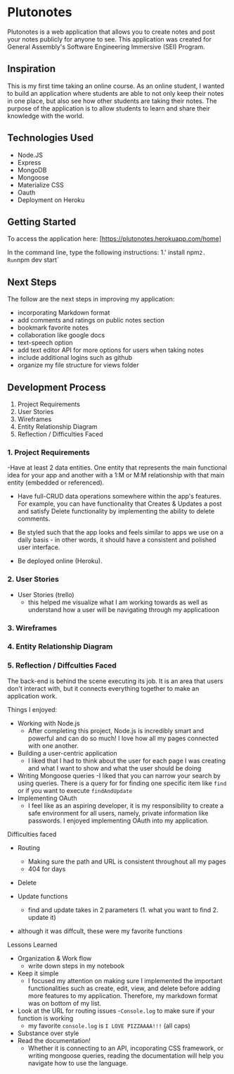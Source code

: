 # Plutonotes

Plutonotes is a web application that allows you to create notes and post your notes publicly for anyone to see. This application was created for General Assembly's Software Engineering Immersive (SEI) Program.

## Inspiration 
This is my first time taking an online course. As an online student, I wanted to build an application where students are able to not only keep their notes in one place, but also see how other students are taking their notes. The purpose of the application is to allow students to learn and share their knowledge with the world. 

## Technologies Used
- Node.JS
- Express
- MongoDB
- Mongoose
- Materialize CSS
- Oauth
- Deployment on Heroku

## Getting Started
To access the application here: [https://plutonotes.herokuapp.com/home]

In the command line, type the following instructions:
1.' install npm`
2. Run `npm dev start`


## Next Steps 
The follow are the next steps in improving my application:

- incorporating Markdown format
- add comments and ratings on public notes section
- bookmark favorite notes
- collaboration like google docs
- text-speech option 
- add text editor API for more options for users when taking notes
- include additional logins such as github
- organize my file structure for views folder
	
## Development Process
1. Project Requirements
2. User Stories
3. Wireframes
4. Entity Relationship Diagram
5. Reflection / Difficulties Faced

### 1. Project Requirements
-Have at least 2 data entities. One entity that represents the main functional idea for your app and another with a 1:M or M:M relationship with that main entity (embedded or referenced).

- Have full-CRUD data operations somewhere within the app's features. For example, you can have functionality that Creates & Updates a post and satisfy Delete functionality by implementing the ability to delete comments.

- Be styled such that the app looks and feels similar to apps we use on a daily basis - in other words, it should have a consistent and polished user interface.

- Be deployed online (Heroku).

### 2. User Stories
- User Stories (trello)
    - this helped me visualize what I am working towards as well as understand how a user will be navigating through my applicatioon

### 3. Wireframes

### 4. Entity Relationship Diagram

### 5. Reflection / Diffculties Faced
The back-end is behind the scene executing its job. It is an area that users don't interact with, but it connects everything together to make an application work. 

Things I enjoyed:
- Working with Node.js 
    - After completing this project, Node.js is incredibly smart and powerful and can do so much! I love how all my pages connected with one another.
- Building a user-centric application
    - I liked that I had to think about the user for each page I was creating and what I want to show and what the user should be doing
- Writing Mongoose queries
    -I liked that you can narrow your search by using queries. There is a query for for finding one specific item like `find` or if you want to execute `findAndUpdate`
- Implementing OAuth
    - I feel like as an aspiring developer, it is my responsibility to create a safe environment for all users, namely, private information like passwords. I enjoyed implementing OAuth into my application. 

Difficulties faced
- Routing
    - Making sure the path and URL is consistent throughout all my pages 
    - 404 for days

- Delete  
- Update functions
    - find and update takes in 2 parameters (1. what you want to find 2. update it)
- although it was diffcult, these were my favorite functions


Lessons Learned
- Organization & Work flow
    - write down steps in my notebook 
- Keep it simple
    - I focused my attention on making sure I implemented the important functionalities such as create, edit, view, and delete before adding more features to my application. Therefore, my markdown format was on bottom of my list.
- Look at the URL for routing issues
-`Console.log` to make sure if your function is working
    - my favorite `console.log` is `I LOVE PIZZAAAA!!!` (all caps)
- Substance over style
- Read the documentation!
    - Whether it is connecting to an API, incoporating CSS framework, or writing mongoose queries, reading the documentation will help you navigate how to use the language. 

